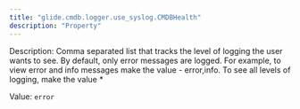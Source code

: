 ```yaml
---
title: "glide.cmdb.logger.use_syslog.CMDBHealth"
description: "Property"
---
```


Description: Comma separated list that tracks the level of logging the
			user wants to see. By default, only error messages are logged. For
			example, to view error and info messages make the value - error,info.
			To see all levels of logging, make the value *

Value: `error`
